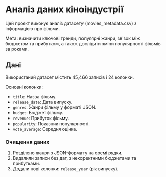 # Аналіз даних кіноіндустрії

Цей проєкт виконує аналіз датасету (movies_metadata.csv) 
з інформацією про фільми. 

Мета: визначити ключові тренди, популярні жанри, зв'зок між бюджетом
та прибутком, а також дослідити зміни популярності фільмів за роками.

## Дані

Використаний датасет містить 45,466 записів і 24 колонки.

Основні колонки:
- `title`: Назва фільму.
- `release_date`: Дата випуску.
- `genres`: Жанри фільму у форматі JSON.
- `budget`: Бюджет фільму.
- `revenue`: Прибуток фільму.
- `popularity`: Показник популярності.
- `vote_average`: Середня оцінка.

### Очищення даних
1. Розділено жанри з JSON-формату на оремі рядки.
2. Видалили записи без дат, з некоректними бюджетами та прибутками.
3. Додали нові колонки: `release_year` (рік випуску).